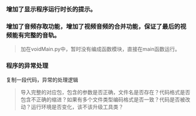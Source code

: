 ### 增加了显示程序运行时长的提示。

### 增加了音频存取功能，增加了视频音频的合并功能，保证了最后的视频能有完整的音轨。
> 加在voidMain.py中，暂时没有编成函数模块，直接在main函数运行。

### 程序的异常处理
复制一段代码，异常的处理逻辑
> 导入完整的对应包，包含的参数是否正确，文件名是否存在？代码格式是否包含不正确的缩进？如果有多个文件类型编码格式是否一致？代码是否被改动？运行环境是否变化，该不该升级工具类？
